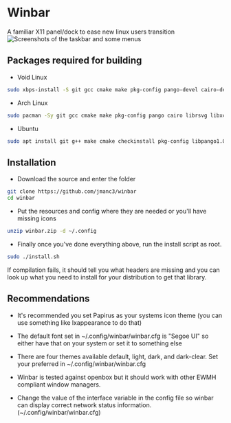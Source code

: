 # Winbar

A familiar X11 panel/dock to ease new linux users transition
![Screenshots of the taskbar and some menus](screenshots/1.png)

## Packages required for building

* Void Linux

```bash
sudo xbps-install -S git gcc cmake make pkg-config pango-devel cairo-devel librsvg-devel libxcb-devel xcb-util-devel pulseaudio-devel xcb-util-wm-devel libxkbcommon-devel libxkbcommon-x11 libconfig++-devel xcb-util-keysyms-devel xcb-util-image-devel xcb-util-cursor-devel papirus-icon-theme lxappearance unzip
```

* Arch Linux

```bash
sudo pacman -Sy git gcc cmake make pkg-config pango cairo librsvg libxcb xcb-util pulseaudio xcb-util-wm libxkbcommon libxkbcommon-x11 libconfig xcb-util-keysyms xcb-util-image xcb-util-cursor papirus-icon-theme lxappearance unzip
```

* Ubuntu

```bash
sudo apt install git g++ make cmake checkinstall pkg-config libpango1.0-dev libcairo2-dev librsvg2-dev libxcb1-dev libxcb-util-dev libpulse-dev libxkbcommon-dev libxkbcommon-x11-dev libconfig++-dev libxcb-keysyms1-dev libxcb-image0-dev papirus-icon-theme lxappearance unzip libxcb-randr0-dev libxcb-record0-dev libxcb-ewmh-dev libxcb-icccm4-dev libx11-xcb-dev libxcb-cursor-dev
```

## Installation

* Download the source and enter the folder

```bash
git clone https://github.com/jmanc3/winbar
cd winbar
```

* Put the resources and config where they are needed or you'll have missing icons

```bash
unzip winbar.zip -d ~/.config
```

* Finally once you've done everything above, run the install script as root.

```bash
sudo ./install.sh
``` 

If compilation fails, it should tell you what headers are missing and you can look up what you need to install for your
distribution to get that library.

## Recommendations

* It's recommended you set Papirus as your systems icon theme (you can use something like lxappearance to do that)

* The default font set in ~/.config/winbar/winbar.cfg is "Segoe UI" so either have that on your system or set it to something else

* There are four themes available default, light, dark, and dark-clear. Set your preferred in ~/.config/winbar/winbar.cfg

* Winbar is tested against openbox but it should work with other EWMH compliant window managers.

* Change the value of the interface variable in the config file so winbar can display correct network status information. (~/.config/winbar/winbar.cfg)
